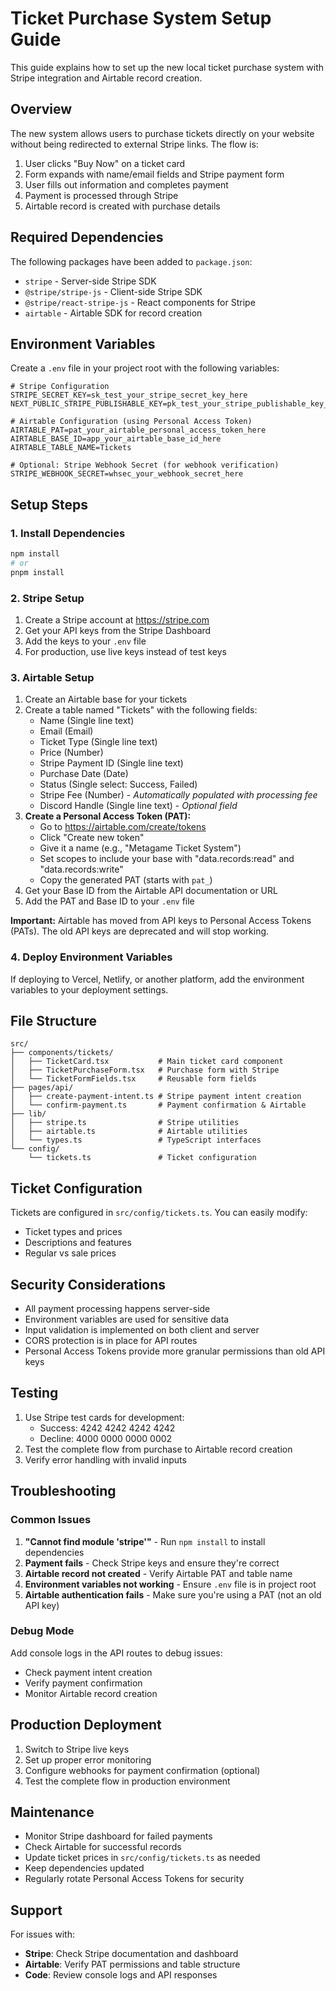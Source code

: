 # Ticket Purchase System Setup Guide

This guide explains how to set up the new local ticket purchase system with Stripe integration and Airtable record creation.

## Overview

The new system allows users to purchase tickets directly on your website without being redirected to external Stripe links. The flow is:

1. User clicks "Buy Now" on a ticket card
2. Form expands with name/email fields and Stripe payment form
3. User fills out information and completes payment
4. Payment is processed through Stripe
5. Airtable record is created with purchase details

## Required Dependencies

The following packages have been added to `package.json`:

- `stripe` - Server-side Stripe SDK
- `@stripe/stripe-js` - Client-side Stripe SDK
- `@stripe/react-stripe-js` - React components for Stripe
- `airtable` - Airtable SDK for record creation

## Environment Variables

Create a `.env` file in your project root with the following variables:

```env
# Stripe Configuration
STRIPE_SECRET_KEY=sk_test_your_stripe_secret_key_here
NEXT_PUBLIC_STRIPE_PUBLISHABLE_KEY=pk_test_your_stripe_publishable_key_here

# Airtable Configuration (using Personal Access Token)
AIRTABLE_PAT=pat_your_airtable_personal_access_token_here
AIRTABLE_BASE_ID=app_your_airtable_base_id_here
AIRTABLE_TABLE_NAME=Tickets

# Optional: Stripe Webhook Secret (for webhook verification)
STRIPE_WEBHOOK_SECRET=whsec_your_webhook_secret_here
```

## Setup Steps

### 1. Install Dependencies

```bash
npm install
# or
pnpm install
```

### 2. Stripe Setup

1. Create a Stripe account at https://stripe.com
2. Get your API keys from the Stripe Dashboard
3. Add the keys to your `.env` file
4. For production, use live keys instead of test keys

### 3. Airtable Setup

1. Create an Airtable base for your tickets
2. Create a table named "Tickets" with the following fields:
   - Name (Single line text)
   - Email (Email)
   - Ticket Type (Single line text)
   - Price (Number)
   - Stripe Payment ID (Single line text)
   - Purchase Date (Date)
   - Status (Single select: Success, Failed)
   - Stripe Fee (Number) - _Automatically populated with processing fee_
   - Discord Handle (Single line text) - _Optional field_
3. **Create a Personal Access Token (PAT):**
   - Go to https://airtable.com/create/tokens
   - Click "Create new token"
   - Give it a name (e.g., "Metagame Ticket System")
   - Set scopes to include your base with "data.records:read" and "data.records:write"
   - Copy the generated PAT (starts with `pat_`)
4. Get your Base ID from the Airtable API documentation or URL
5. Add the PAT and Base ID to your `.env` file

**Important:** Airtable has moved from API keys to Personal Access Tokens (PATs). The old API keys are deprecated and will stop working.

### 4. Deploy Environment Variables

If deploying to Vercel, Netlify, or another platform, add the environment variables to your deployment settings.

## File Structure

```
src/
├── components/tickets/
│   ├── TicketCard.tsx           # Main ticket card component
│   ├── TicketPurchaseForm.tsx   # Purchase form with Stripe
│   └── TicketFormFields.tsx     # Reusable form fields
├── pages/api/
│   ├── create-payment-intent.ts # Stripe payment intent creation
│   └── confirm-payment.ts       # Payment confirmation & Airtable
├── lib/
│   ├── stripe.ts                # Stripe utilities
│   ├── airtable.ts              # Airtable utilities
│   └── types.ts                 # TypeScript interfaces
└── config/
    └── tickets.ts               # Ticket configuration
```

## Ticket Configuration

Tickets are configured in `src/config/tickets.ts`. You can easily modify:

- Ticket types and prices
- Descriptions and features
- Regular vs sale prices

## Security Considerations

- All payment processing happens server-side
- Environment variables are used for sensitive data
- Input validation is implemented on both client and server
- CORS protection is in place for API routes
- Personal Access Tokens provide more granular permissions than old API keys

## Testing

1. Use Stripe test cards for development:
   - Success: 4242 4242 4242 4242
   - Decline: 4000 0000 0000 0002
2. Test the complete flow from purchase to Airtable record creation
3. Verify error handling with invalid inputs

## Troubleshooting

### Common Issues

1. **"Cannot find module 'stripe'"** - Run `npm install` to install dependencies
2. **Payment fails** - Check Stripe keys and ensure they're correct
3. **Airtable record not created** - Verify Airtable PAT and table name
4. **Environment variables not working** - Ensure `.env` file is in project root
5. **Airtable authentication fails** - Make sure you're using a PAT (not an old API key)

### Debug Mode

Add console logs in the API routes to debug issues:

- Check payment intent creation
- Verify payment confirmation
- Monitor Airtable record creation

## Production Deployment

1. Switch to Stripe live keys
2. Set up proper error monitoring
3. Configure webhooks for payment confirmation (optional)
4. Test the complete flow in production environment

## Maintenance

- Monitor Stripe dashboard for failed payments
- Check Airtable for successful records
- Update ticket prices in `src/config/tickets.ts` as needed
- Keep dependencies updated
- Regularly rotate Personal Access Tokens for security

## Support

For issues with:

- **Stripe**: Check Stripe documentation and dashboard
- **Airtable**: Verify PAT permissions and table structure
- **Code**: Review console logs and API responses
